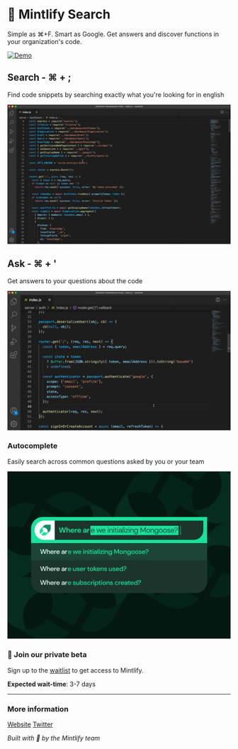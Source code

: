 # 🌿 Mintlify Search

Simple as ⌘+F. Smart as Google. Get answers and discover functions in your organization's code.

[![Demo](/img/demo-large.gif)](https://www.loom.com/embed/69b43d89c6ee43c8bc6ddc1e282854e3?autoplay=1)

## Search - ⌘ + ;

Find code snippets by searching exactly what you're looking for in english

<img src="/img/search.gif" width="520px" />

## Ask - ⌘ + '

Get answers to your questions about the code

<img src="/img/ask.gif" width="520px" />

### Autocomplete

Easily search across common questions asked by you or your team

<img src="/img/autocomplete.png" width="520px" />

### 🌿 Join our private beta

Sign up to the [waitlist](https://www.mintlify.com/start-minting) to get access to Mintlify.

**Expected wait-time**: 3-7 days

-----------------------------------------------------------------------------------------------------------
### More information

[Website](https://mintlify.com/)
[Twitter](https://twitter.com/mintlify)

*Built with 💚 by the Mintlify team*